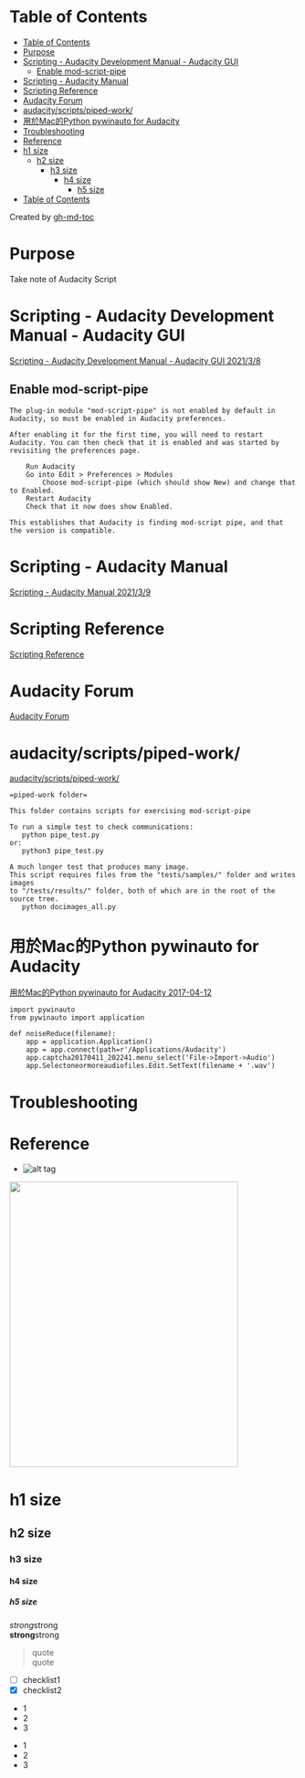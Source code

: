 Table of Contents
=================

   * [Table of Contents](#table-of-contents)
   * [Purpose](#purpose)
   * [Scripting - Audacity Development Manual - Audacity GUI](#scripting---audacity-development-manual---audacity-gui)
      * [Enable mod-script-pipe](#enable-mod-script-pipe)
   * [Scripting - Audacity Manual](#scripting---audacity-manual)
   * [Scripting Reference](#scripting-reference)
   * [Audacity Forum](#audacity-forum)
   * [audacity/scripts/piped-work/](#audacityscriptspiped-work)
   * [用於Mac的Python pywinauto for Audacity](#用於mac的python-pywinauto-for-audacity)
   * [Troubleshooting](#troubleshooting)
   * [Reference](#reference)
   * [h1 size](#h1-size)
      * [h2 size](#h2-size)
         * [h3 size](#h3-size)
            * [h4 size](#h4-size)
               * [h5 size](#h5-size)
   * [Table of Contents](#table-of-contents-1)

Created by [gh-md-toc](https://github.com/ekalinin/github-markdown-toc)


# Purpose  
Take note of Audacity Script  


# Scripting - Audacity Development Manual - Audacity GUI  
[Scripting - Audacity Development Manual - Audacity GUI 2021/3/8](https://alphamanual.audacityteam.org/index.php?title=Scripting&redirect=no)

## Enable mod-script-pipe  
```
The plug-in module "mod-script-pipe" is not enabled by default in Audacity, so must be enabled in Audacity preferences.

After enabling it for the first time, you will need to restart Audacity. You can then check that it is enabled and was started by revisiting the preferences page.

    Run Audacity
    Go into Edit > Preferences > Modules
        Choose mod-script-pipe (which should show New) and change that to Enabled. 
    Restart Audacity
    Check that it now does show Enabled.

This establishes that Audacity is finding mod-script pipe, and that the version is compatible. 
```


# Scripting - Audacity Manual  
[Scripting - Audacity Manual 2021/3/9](https://manual.audacityteam.org/man/scripting.html)


# Scripting Reference  
[Scripting Reference ](https://manual.audacityteam.org/man/scripting_reference.html)


# Audacity Forum  
[Audacity Forum](https://forum.audacityteam.org/)


# audacity/scripts/piped-work/   
[audacity/scripts/piped-work/](https://github.com/audacity/audacity/tree/master/scripts/piped-work)
```
=piped-work folder=

This folder contains scripts for exercising mod-script-pipe

To run a simple test to check communications:
   python pipe_test.py
or:
   python3 pipe_test.py

A much longer test that produces many image.
This script requires files from the "tests/samples/" folder and writes images
to "/tests/results/" folder, both of which are in the root of the source tree.
   python docimages_all.py
```


# 用於Mac的Python pywinauto for Audacity 
[用於Mac的Python pywinauto for Audacity 2017-04-12](http://hk.uwenku.com/question/p-gfmqbdpy-ss.html)
```
import pywinauto 
from pywinauto import application 

def noiseReduce(filename): 
    app = application.Application() 
    app = app.connect(path=r'/Applications/Audacity') 
    app.captcha20170411_202241.menu_select('File->Import->Audio') 
    app.Selectoneormoreaudiofiles.Edit.SetText(filename + '.wav') 
```

# Troubleshooting


# Reference


* []()
![alt tag]()
<img src="" width="400" height="500">

# h1 size

## h2 size

### h3 size

#### h4 size

##### h5 size

*strong*strong  
**strong**strong  

> quote  
> quote

- [ ] checklist1
- [x] checklist2

* 1
* 2
* 3

- 1
- 2
- 3




